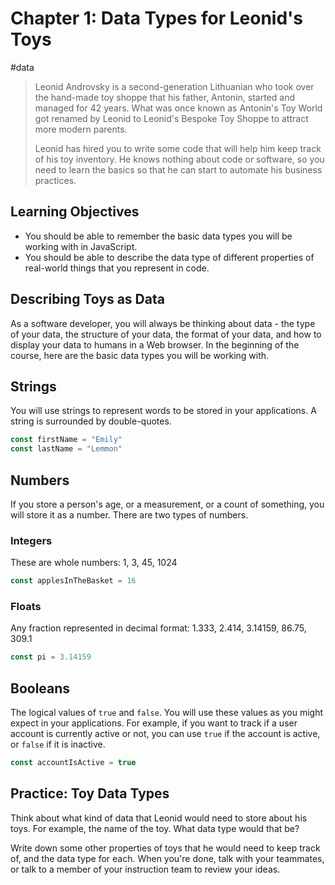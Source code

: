 # Chapter 1: Data Types for Leonid's Toys
#data

> Leonid Androvsky is a second-generation Lithuanian who took over the hand-made toy shoppe that his father, Antonin, started and managed for 42 years. What was once known as Antonin's Toy World got renamed by Leonid to Leonid's Bespoke Toy Shoppe to attract more modern parents.
>
> Leonid has hired you to write some code that will help him keep track of his toy inventory. He knows nothing about code or software, so you need to learn the basics so that he can start to automate his business practices.

## Learning Objectives

* You should be able to remember the basic data types you will be working with in JavaScript.
* You should be able to describe the data type of different properties of real-world things that you represent in code.

## Describing Toys as Data

As a software developer, you will always be thinking about data - the type of your data, the structure of your data, the format of your data, and how to display your data to humans in a Web browser. In the beginning of the course, here are the basic data types you will be working with.

## Strings

You will use strings to represent words to be stored in your applications. A string is surrounded by double-quotes.

```js
const firstName = "Emily"
const lastName = "Lemmon"
```

## Numbers

If you store a person's age, or a measurement, or a count of something, you will store it as a number. There are two types of numbers.

### Integers

These are whole numbers: 1, 3, 45, 1024

```js
const applesInTheBasket = 16
```

### Floats

Any fraction represented in decimal format: 1.333, 2.414, 3.14159, 86.75, 309.1

```js
const pi = 3.14159
```

## Booleans

The logical values of `true` and `false`. You will use these values as you might expect in your applications. For example, if you want to track if a user account is currently active or not, you can use `true` if the account is active, or `false` if it is inactive.

```js
const accountIsActive = true
```

## Practice: Toy Data Types

Think about what kind of data that Leonid would need to store about his toys. For example, the name of the toy. What data type would that be?

Write down some other properties of toys that he would need to keep track of, and the data type for each. When you're done, talk with your teammates, or talk to a member of your instruction team to review your ideas.

